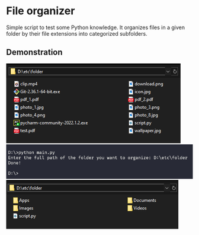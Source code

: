 # File organizer
Simple script to test some Python knowledge. It organizes files in a given folder by their file extensions into categorized subfolders.

## Demonstration
![unorganized folder](/assets/01.png)
![usage](/assets/02.png)
![organized folder](/assets/03.png)
